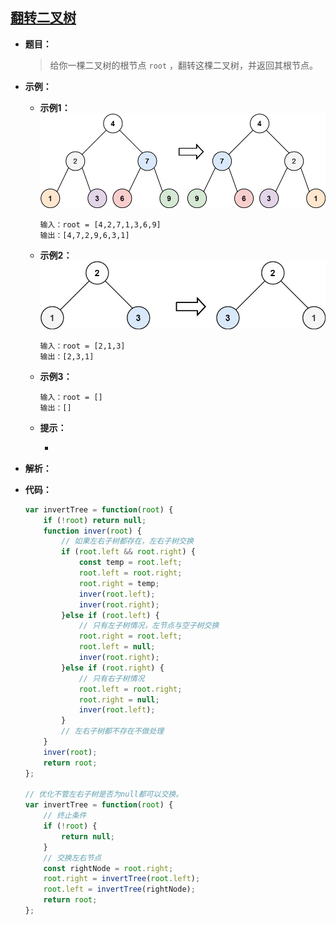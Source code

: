 ## [翻转二叉树](https://leetcode.cn/problems/invert-binary-tree/)

* **题目：**

  >给你一棵二叉树的根节点 `root` ，翻转这棵二叉树，并返回其根节点。

* **示例：**

  * **示例1：**<br>![img](02.翻转二叉树.assets/invert1-tree.jpg)

    ```
    输入：root = [4,2,7,1,3,6,9]
    输出：[4,7,2,9,6,3,1]
    ```

  * **示例2：**<br>![img](02.翻转二叉树.assets/invert2-tree.jpg)

    ```
    输入：root = [2,1,3]
    输出：[2,3,1]
    ```

  * **示例3：**

    ```
    输入：root = []
    输出：[]
    ```

  * **提示：**

    * 

* **解析：**

  >

* **代码：**

  ```js
  var invertTree = function(root) {
      if (!root) return null;
      function inver(root) {
          // 如果左右子树都存在，左右子树交换
          if (root.left && root.right) {
              const temp = root.left;
              root.left = root.right;
              root.right = temp;
              inver(root.left);
              inver(root.right);
          }else if (root.left) {
              // 只有左子树情况，左节点与空子树交换
              root.right = root.left;
              root.left = null;
              inver(root.right);
          }else if (root.right) {
              // 只有右子树情况
              root.left = root.right;
              root.right = null;
              inver(root.left);
          }
          // 左右子树都不存在不做处理
      }
      inver(root);
      return root;
  };
  
  // 优化不管左右子树是否为null都可以交换。
  var invertTree = function(root) {
      // 终止条件
      if (!root) {
          return null;
      }
      // 交换左右节点
      const rightNode = root.right;
      root.right = invertTree(root.left);
      root.left = invertTree(rightNode);
      return root;
  };
  ```